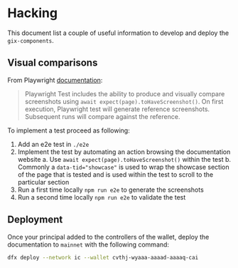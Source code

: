 # Hacking

This document list a couple of useful information to develop and deploy the `gix-components`.

## Visual comparisons

From Playwright [documentation](https://playwright.dev/docs/test-snapshots):

> Playwright Test includes the ability to produce and visually compare screenshots using `await expect(page).toHaveScreenshot()`. On first execution, Playwright test will generate reference screenshots. Subsequent runs will compare against the reference.

To implement a test proceed as following:

1. Add an e2e test in `./e2e`
2. Implement the test by automating an action browsing the documentation website
   a. Use `await expect(page).toHaveScreenshot()` within the test
   b. Commonly a `data-tid="showcase"` is used to wrap the showcase section of the page that is tested and is used within the test to scroll to the particular section
3. Run a first time locally `npm run e2e` to generate the screenshots
4. Run a second time locally `npm run e2e` to validate the test

## Deployment

Once your principal added to the controllers of the wallet, deploy the documentation to `mainnet` with the following command:

```bash
dfx deploy --network ic --wallet cvthj-wyaaa-aaaad-aaaaq-cai
```
